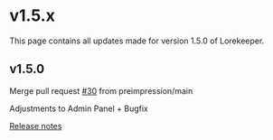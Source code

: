 # v1.5.x
This page contains all updates made for version 1.5.0 of Lorekeeper.

## v1.5.0
Merge pull request [#30](https://github.com/lk-arpg/lorekeeper/pull/30) from preimpression/main

Adjustments to Admin Panel + Bugfix

[Release notes](https://github.com/lk-arpg/lorekeeper/releases/tag/v1.5.0)
